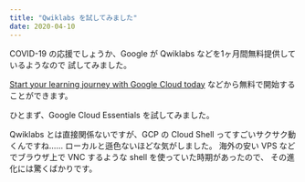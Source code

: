 ```yaml
---
title: "Qwiklabs を試してみました"
date: 2020-04-10
---
```


COVID-19 の応援でしょうか、Google が Qwiklabs などを1ヶ月間無料提供しているようなので
試してみました。

[Start your learning journey with Google Cloud today](https://inthecloud.withgoogle.com/training-discount/register.html)
などから無料で開始することができます。

ひとまず、Google Cloud Essentials を試してみました。

Qwiklabs とは直接関係ないですが、GCP の Cloud Shell ってすごいサクサク動くんですね……
ローカルと遜色ないほどな気がしました。
海外の安い VPS などでブラウザ上で VNC するような shell を使っていた時期があったので、
その進化には驚くばかりです。

